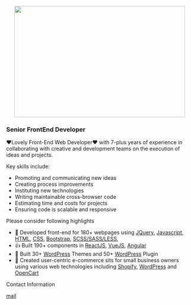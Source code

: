 <p align="center">
  <img width="460" height="300" src="https://miro.medium.com/proxy/0*9N9J9YiGJrISLIBP.png">
</p>

<h3>Senior FrontEnd Developer</h3>
<p>❤Lovely Front-End Web Developer❤ with 7-plus years of experience in collaborating with creative and development teams on the execution of ideas and projects.</p>

<p>Key skills include:</p>
<ul>
  <li>Promoting and communicating new ideas</li>
  <li>Creating process improvements</li>
  <li>Instituting new technologies</li>
  <li>Writing maintainable cross-browser code</li>
  <li>Estimating time and costs for projects</li>
  <li>Ensuring code is scalable and responsive</li>
</ul>

<p>Please consider following highlights</p>
<ul>
  <li>🥇 Developed front-end for 180+ webpages using 
    <a href="http://jquery.com/" alt="jQuery is a fast, small, and feature-rich JavaScript library.">JQuery</a>, 
    <a href="https://www.javascript.com/" alt="25 years of JavaScript">Javascript</a>, 
    <a href="https://html.com/" alt="Hypertext Markup Language is the standard markup language for documents designed to be displayed in a web browser.">HTML</a>, 
    <a href="https://www.w3schools.com/css/" alt="Cascading Style Sheets is a style sheet language used for describing the presentation of a document written in a markup language such as HTML.">CSS</a>, 
    <a href="https://getbootstrap.com/" alt="Bootstrap is a free and open-source CSS framework directed at responsive, mobile-first front-end web development.">Bootstrap</a>, 
    <a href="https://www.ionos.com/digitalguide/websites/web-development/sass/" alt="SASS: next-level CSS?">SCSS/SASS/LESS</a>,
  <li>👍 Built 190+ components in     
    <a href="https://reactjs.org/" alt="React is an open-source, front end, JavaScript library for building user interfaces or UI components.">ReactJS</a>, 
    <a href="https://vuejs.org/" alt="Vue.js is an open-source model–view–viewmodel front end JavaScript framework for building user interfaces and single-page applications.">VueJS</a>, 
    <a href="https://angular.io/" alt="Angular is a TypeScript-based open-source web application framework led by the Angular Team at Google and by a community of individuals and corporations. ">Angular</a>
  <li>🥊 Built 30+ 
    <a href="https://wordpress.org/themes/" />WordPress</a> 
    Themes and 50+ 
    <a href="https://wordpress.org/plugins/" />WordPress</a> 
    Plugin</li>
  <li>🛒 Created user-centric e-commerce sits for small business owners using various web technologies including 
    <a href="https://www.shopify.com/">Shopify</a>,  
    <a href="https://wordpress.org/">WordPress</a>
  and 
    <a href="https://www.opencart.com/">OpenCart</a>
  </li>
</ul>

<p>Contact Information</p>
<a href="mailto:hotali0106@gmail.com" alt="hotali0106@gmail.com">mail</a>
